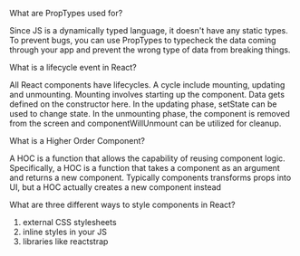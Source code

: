   What are PropTypes used for?

Since JS is a dynamically typed language, it doesn't have any static types. To prevent bugs, you can use PropTypes to typecheck the data coming through your app and prevent the wrong type of data from breaking things.


  What is a lifecycle event in React?

All React components have lifecycles.  A cycle include mounting, updating and unmounting. Mounting involves starting up the component. Data gets defined on the constructor here. In the updating phase, setState can be used to change state. In the unmounting phase, the component is removed from the screen and componentWillUnmount can be utilized for cleanup.


  What is a Higher Order Component?

A HOC is a function that allows the capability of reusing component logic.
Specifically, a HOC is a function that takes a component as an argument and returns a new component. Typically components transforms props into UI, but a HOC actually creates a new component instead



  What are three different ways to style components in React?
  1. external CSS stylesheets
  2. inline styles in your JS
  3. libraries like reactstrap